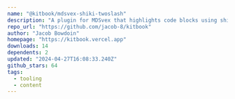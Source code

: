 ```yaml
---
name: "@kitbook/mdsvex-shiki-twoslash"
description: "A plugin for MDSvex that highlights code blocks using shiki-twoslash"
repo_url: "https://github.com/jacob-8/kitbook"
author: "Jacob Bowdoin"
homepage: "https://kitbook.vercel.app"
downloads: 14
dependents: 2
updated: "2024-04-27T16:08:33.240Z"
github_stars: 64
tags: 
  - tooling
  - content
---
```

